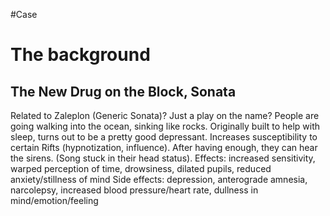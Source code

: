 #Case

# The background
## The New Drug on the Block, Sonata
Related to Zaleplon (Generic Sonata)? Just a play on the name?
People are going walking into the ocean, sinking like rocks.
Originally built to help with sleep, turns out to be a pretty good depressant.
Increases susceptibility to certain Rifts (hypnotization, influence).
After having enough, they can hear the sirens. (Song stuck in their head status).
Effects: increased sensitivity, warped perception of time, drowsiness, dilated pupils, reduced anxiety/stillness of mind
Side effects: depression, anterograde amnesia, narcolepsy, increased blood pressure/heart rate, dullness in mind/emotion/feeling